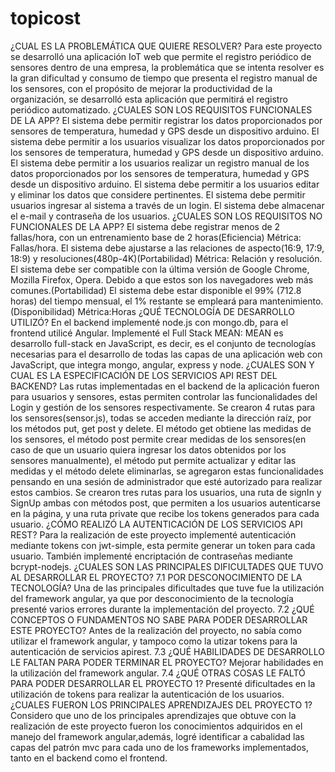 # topicost

¿CUAL ES LA PROBLEMÁTICA QUE QUIERE RESOLVER?
Para este proyecto se desarrolló una aplicación IoT web que permite el registro periódico de sensores dentro de una empresa, la problemática que se intenta resolver es la gran dificultad y consumo de tiempo que presenta el registro manual de los sensores, con el propósito de mejorar la productividad de la organización, se desarrolló esta aplicación que permitirá el registro periódico automatizado.
¿CUALES SON LOS REQUISITOS FUNCIONALES DE LA APP?
El sistema debe permitir registrar los datos proporcionados por sensores de temperatura, humedad y GPS desde un dispositivo arduino.
El sistema debe permitir a los usuarios visualizar los datos proporcionados por los sensores de temperatura, humedad y GPS desde un dispositivo arduino.
El sistema debe permitir a los usuarios realizar un registro manual de los datos proporcionados por los sensores de temperatura, humedad y GPS desde un dispositivo arduino.
El sistema debe permitir a los usuarios editar y eliminar los datos que considere pertinentes.
El sistema debe permitir usuarios ingresar al sistema a través de un login.
El sistema debe almacenar el e-mail y contraseña de los usuarios.
¿CUALES SON LOS REQUISITOS NO FUNCIONALES DE LA APP?
El sistema debe registrar menos de 2 fallas/hora, con un entrenamiento base de 2 horas(Eficiencia) Métrica: Fallas/hora.
El sistema debe ajustarse a las relaciones de aspecto(16:9, 17:9, 18:9) y resoluciones(480p-4K)(Portabilidad) Métrica: Relación y resolución.
El sistema debe ser compatible con la última versión de Google Chrome, Mozilla Firefox, Opera. Debido a que estos son los navegadores web más comunes.(Portabilidad)
El sistema debe estar disponible el 99% (712.8 horas) del tiempo mensual, el 1% restante se empleará para mantenimiento.(Disponibilidad) Métrica:Horas
¿QUÉ TECNOLOGÍA DE DESARROLLO UTILIZÓ?
En el backend implementé node.js con mongo.db, para el frontend utilicé Angular. Implementé el Full Stack MEAN: MEAN es desarrollo full-stack en JavaScript, es decir, es el conjunto de tecnologías necesarias para el desarrollo de todas las capas de una aplicación web con JavaScript, que integra mongo, angular, express y node.
¿CUALES SON Y CUAL ES LA ESPECIFICACIÓN DE LOS SERVICIOS API REST DEL BACKEND? Las rutas implementadas en el backend de la aplicación fueron para usuarios y sensores, estas permiten controlar las funcionalidades del Login y gestión de los sensores respectivamente. Se crearon 4 rutas para los sensores(sensor.js), todas se acceden mediante la dirección raíz, por los métodos put, get post y delete. El método get obtiene las medidas de los sensores, el método post permite crear medidas de los sensores(en caso de que un usuario quiera ingresar los datos obtenidos por los sensores manualmente), el método put permite actualizar y editar las medidas y el método delete eliminarlas, se agregaron estas funcionalidades pensando en una sesión de administrador que esté autorizado para realizar estos cambios. Se crearon tres rutas para los usuarios, una ruta de signIn y SignUp ambas con métodos post, que permiten a los usuarios autenticarse en la página, y una ruta private que recibe los tokens generados para cada usuario.
¿CÓMO REALIZÓ LA AUTENTICACIÓN DE LOS SERVICIOS API REST? Para la realización de este proyecto implementé autenticación mediante tokens con jwt-simple, esta permite generar un token para cada usuario. También implementé encriptación de contraseñas mediante bcrypt-nodejs.
¿CUALES SON LAS PRINCIPALES DIFICULTADES QUE TUVO AL DESARROLLAR EL PROYECTO?
7.1 POR DESCONOCIMIENTO DE LA TECNOLOGÍA? Una de las principales dificultades que tuve fue la utilización del framework angular, ya que por desconocimiento de la tecnología presenté varios errores durante la implementación del proyecto.
7.2 ¿QUÉ CONCEPTOS O FUNDAMENTOS NO SABE PARA PODER DESARROLLAR ESTE PROYECTO? Antes de la realización del proyecto, no sabía como utilizar el framework angular, y tampoco como la utizar tokens para la autenticación de servicios apirest. 
7.3 ¿QUÉ HABILIDADES DE DESARROLLO LE FALTAN PARA PODER TERMINAR EL PROYECTO? Mejorar habilidades en la utilización del framework angular. 
7.4 ¿QUÉ OTRAS COSAS LE FALTÓ PARA PODER DESARROLLAR EL PROYECTO 1? Presenté dificultades en la utilización de tokens para realizar la autenticación de los usuarios.
¿CUALES FUERON LOS PRINCIPALES APRENDIZAJES DEL PROYECTO 1? Considero que uno de los principales aprendizajes que obtuve con la realización de este proyecto fueron los conocimientos adquiridos en el manejo del framework angular,además, logré identificar a cabalidad las capas del patrón mvc para cada uno de los frameworks implementados, tanto en el backend como el frontend.

